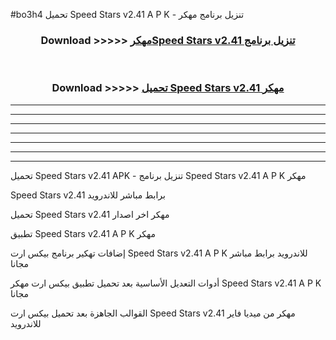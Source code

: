 #bo3h4 تحميل Speed Stars v2.41 A P K - تنزيل برنامج مهكر



<div align="center">
<h3>Download >>>>> <a href="https://runaway1.web.app/?sq=Speed Stars v2.41">مهكرSpeed Stars v2.41 تنزيل برنامج</a></h3><br>

<h3>Download >>>>> <a href="https://runaway1.web.app/?sq=Speed Stars v2.41">تحميل Speed Stars v2.41 مهكر</a></h3>
</div>


----------------------------------------------------------

----------------------------------------------------------

----------------------------------------------------------

----------------------------------------------------------

----------------------------------------------------------

----------------------------------------------------------

----------------------------------------------------------

تحميل Speed Stars v2.41 APK - تنزيل برنامج Speed Stars v2.41 A P K مهكر

Speed Stars v2.41 برابط مباشر للاندرويد

تحميل Speed Stars v2.41 مهكر اخر اصدار

تطبيق Speed Stars v2.41 A P K مهكر

إضافات تهكير برنامج بيكس ارت Speed Stars v2.41 A P K للاندرويد برابط مباشر مجانا

أدوات التعديل الأساسية بعد تحميل تطبيق بيكس ارت مهكر Speed Stars v2.41 A P K مجانا

القوالب الجاهزة بعد تحميل بيكس ارت Speed Stars v2.41 مهكر من ميديا فاير للاندرويد


